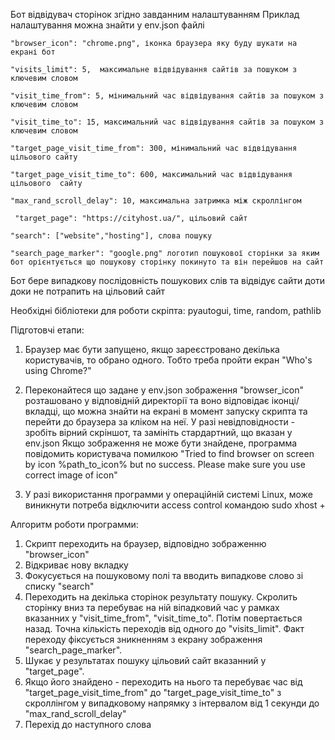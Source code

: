 Бот відвідувач сторінок згідно завданним налаштуванням
Приклад налаштування можна знайти у env.json файлі


    "browser_icon": "chrome.png", іконка браузера яку буду шукати на екрані бот

    "visits_limit": 5,  максимальне відвідування сайтів за пошуком з ключевим словом 

    "visit_time_from": 5, мінимальний час відвідування сайтів за пошуком з ключевим словом

    "visit_time_to": 15, максимальний час відвідування сайтів за пошуком з ключевим словом

    "target_page_visit_time_from": 300, мінимальний час відвідування цільового сайту

    "target_page_visit_time_to": 600, максимальний час відвідування цільового  сайту

    "max_rand_scroll_delay": 10, максимальна затримка між скроллінгом

     "target_page": "https://cityhost.ua/", цільовий сайт

    "search": ["website","hosting"], слова пошуку

    "search_page_marker": "google.png" логотип пошукової сторінки за яким бот орієнтується що пошукову сторінку покинуто та він перейшов на сайт

Бот бере випадкову послідовність пошукових слів та відвідує сайти доти доки не потрапить на цільовий сайт

Необхідні бібліотеки для роботи скріпта: pyautogui, time, random, pathlib


Підготовчі етапи:
1. Браузер має бути запущено, якщо зареєстровано декілька користувачів, то обрано одного. Тобто треба пройти екран "Who's using Chrome?"
2. Переконайтеся що задане у env.json зображення "browser_icon" розташовано у відповідній директорії та воно відповідає іконці/вкладці, що можна знайти на екрані в момент запуску скрипта та перейти до браузера за кліком на неї. 
У разі невідповідности - зробіть вірний скріншот, та замініть стардартний, що вказан у env.json
Якщо зображення не може бути знайдене, программа повідомить користувача помилкою "Tried to find browser on screen by icon %path_to_icon% but no success. Please make sure you use correct image of icon"

3. У разі використання программи у операційній системі Linux, може виникнути потреба відключити access control командою sudo xhost +

Алгоритм роботи программи:
1. Скрипт переходить на браузер, відповідно зображенню "browser_icon"
2. Відкриває нову вкладку
3. Фокусується на пошуковому полі та вводить випадкове слово зі списку "search"
4. Переходить на декілька сторінок результату пошуку. Скролить сторінку вниз та перебуває на ній віпадковий час у рамках вказанних у "visit_time_from", "visit_time_to". Потім повертається назад.
Точна кількість переходів від одного до "visits_limit". Факт переходу фіксується зникненням з екрану зображення "search_page_marker".
5. Шукає у результатах пошуку цільовий сайт вказанний у "target_page".
6. Якщо його знайдено - переходить на нього та перебуває час від "target_page_visit_time_from" до "target_page_visit_time_to" з скроллінгом у випадковому напрямку з інтервалом від 1 секунди до "max_rand_scroll_delay"
7. Перехід до наступного слова
